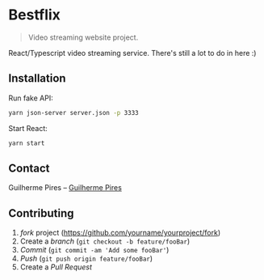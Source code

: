# Bestflix
> Video streaming website project.

React/Typescript video streaming service.
There's still a lot to do in here :)

## Installation

Run fake API:

```sh
yarn json-server server.json -p 3333
```

Start React:

```sh
yarn start
```

## Contact

Guilherme Pires – [Guilherme Pires](https://www.linkedin.com/in/guilherme-gon%C3%A7alves-pires-6111a71a8)

## Contributing

1. _fork_ project (<https://github.com/yourname/yourproject/fork>)
2. Create a _branch_ (`git checkout -b feature/fooBar`)
3.  _Commit_ (`git commit -am 'Add some fooBar'`)
4. _Push_ (`git push origin feature/fooBar`)
5. Create a _Pull Request_
